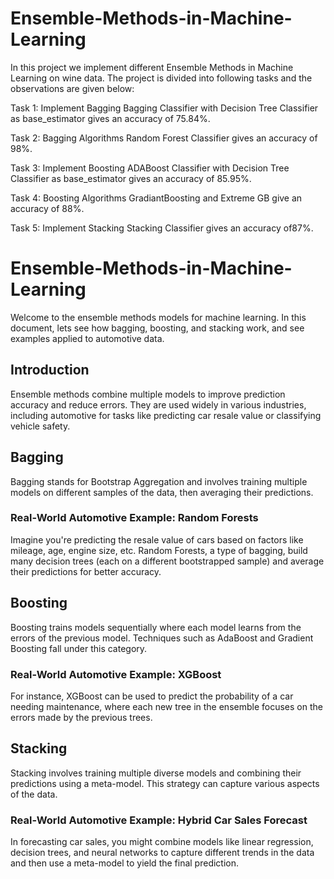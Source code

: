 # Ensemble-Methods-in-Machine-Learning

In this project we implement different Ensemble Methods in Machine Learning on wine data. The project is divided into following tasks and the observations are given below:

Task 1: Implement Bagging Bagging Classifier with Decision Tree Classifier as base_estimator gives an accuracy of 75.84%.

Task 2: Bagging Algorithms Random Forest Classifier gives an accuracy of 98%.

Task 3: Implement Boosting ADABoost Classifier with Decision Tree Classifier as base_estimator gives an accuracy of 85.95%.

Task 4: Boosting Algorithms GradiantBoosting and Extreme GB give an accuracy of 88%.

Task 5: Implement Stacking Stacking Classifier gives an accuracy of87%.





# Ensemble-Methods-in-Machine-Learning

Welcome to the ensemble methods models for machine learning. In this document, lets see how bagging, boosting, and stacking work, and see examples applied to automotive data.

## Introduction

Ensemble methods combine multiple models to improve prediction accuracy and reduce errors. They are used widely in various industries, including automotive for tasks like predicting car resale value or classifying vehicle safety.

## Bagging

Bagging stands for Bootstrap Aggregation and involves training multiple models on different samples of the data, then averaging their predictions.

### Real-World Automotive Example: Random Forests

Imagine you're predicting the resale value of cars based on factors like mileage, age, engine size, etc. Random Forests, a type of bagging, build many decision trees (each on a different bootstrapped sample) and average their predictions for better accuracy.

## Boosting

Boosting trains models sequentially where each model learns from the errors of the previous model. Techniques such as AdaBoost and Gradient Boosting fall under this category.

### Real-World Automotive Example: XGBoost

For instance, XGBoost can be used to predict the probability of a car needing maintenance, where each new tree in the ensemble focuses on the errors made by the previous trees.

## Stacking

Stacking involves training multiple diverse models and combining their predictions using a meta-model. This strategy can capture various aspects of the data.

### Real-World Automotive Example: Hybrid Car Sales Forecast

In forecasting car sales, you might combine models like linear regression, decision trees, and neural networks to capture different trends in the data and then use a meta-model to yield the final prediction.
